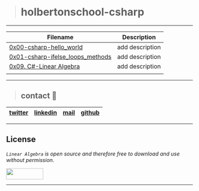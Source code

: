 > # holbertonschool-csharp
---
| **Filename** | **Description** |
|---|---|
| [0x00-csharp-hello_world](https://github.com/ricardo1470/holbertonschool-csharp/tree/master/0x00-csharp-hello_world) | add description  |
| [0x01-csharp-ifelse_loops_methods](https://github.com/ricardo1470/holbertonschool-csharp/tree/master/0x01-csharp-ifelse_loops_methods) | add description  |
| [0x09. C#-Linear Algebra](./https://github.com/ricardo1470/holbertonschool-csharp/tree/master/0x09-csharp-linear_algebra) | add description  |
|  |   |

---
> ## contact 💬

| [twitter](https://twitter.com/RICARDO1470) | [linkedin](https://www.linkedin.com/in/ricardo-alfonso-camayo/) | [mail](1466@holbertonschool.com) | [github](https://github.com/ricardo1470/README/blob/master/README.md) |
|---|---|---|---|

---

## License
*`Linear Algebra` is open source and therefore free to download and use without permission.*

<a href="url"><img src="https://www.holbertonschool.com/holberton-logo.png" align="middle" width="100" height="30"></a>

---